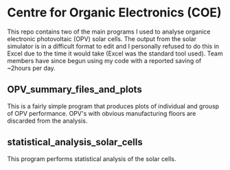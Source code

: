 # Centre for Organic Electronics (COE)
This repo contains two of the main programs I used to analyse organice electronic photovoltaic (OPV) solar cells.  The output from the solar simulator is in a difficult format to edit and I personally refused to do this in Excel due to the time it would take (Excel was the standard tool used).  Team members have since begun using my code with a reported saving of ~2hours per day.

## OPV_summary_files_and_plots
This is a fairly simple program that produces plots of individual and grousp of OPV performance.  OPV's with obvious manufacturing floors are discarded from the analysis.

## statistical_analysis_solar_cells
This program performs statistical analysis of the solar cells.  


